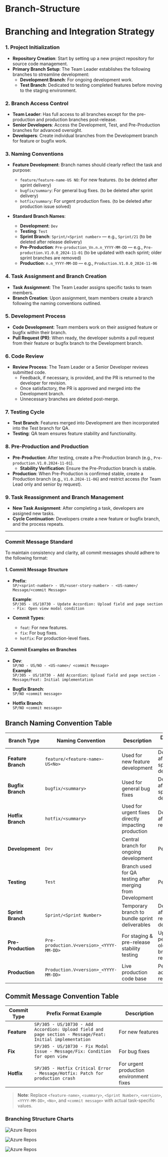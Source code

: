 # Branch-Structure

# Branching and Integration Strategy

### **1. Project Initialization**

- **Repository Creation**: Start by setting up a new project repository for source code management.
- **Primary Branch Setup**: The Team Leader establishes the following branches to streamline development:
  - **Development Branch**: For ongoing development work.
  - **Test Branch**: Dedicated to testing completed features before moving to the staging environment.

### **2. Branch Access Control**

- **Team Leader**: Has full access to all branches except for the pre-production and production branches post-release.
- **Senior Developers**: Access the Development, Test, and Pre-Production branches for advanced oversight.
- **Developers**: Create individual branches from the Development branch for feature or bugfix work.

### **3. Naming Conventions**

- **Feature Development**: Branch names should clearly reflect the task and purpose:
  - `feature/feature-name-US NO`: For new features. (to be deleted after sprint delivery)
  - `bugfix/summary`: For general bug fixes. (to be deleted after sprint delivery)
  - `hotfix/summary`: For urgent production fixes. (to be deleted after production issue solved)

- **Standard Branch Names**:
  - **Development**: `Dev`
  - **Testing**: `Test`
  - **Sprint Branch**: `Sprint/<Sprint number>` — e.g., `Sprint/21` (to be deleted after release delivery)
  - **Pre-Production**: `Pre-production_Vn.n.n_YYYY-MM-DD` — e.g., `Pre-production.V1.0.0_2024-11-01` (to be updated with each sprint; older sprint branches are removed)
  - **Production**: `n.n_YYYY-MM-DD` — e.g., `Production.V1.0.0_2024-11-06`

### **4. Task Assignment and Branch Creation**

- **Task Assignment**: The Team Leader assigns specific tasks to team members.
- **Branch Creation**: Upon assignment, team members create a branch following the naming conventions outlined.

### **5. Development Process**

- **Code Development**: Team members work on their assigned feature or bugfix within their branch.
- **Pull Request (PR)**: When ready, the developer submits a pull request from their feature or bugfix branch to the Development branch.

### **6. Code Review**

- **Review Process**: The Team Leader or a Senior Developer reviews submitted code.
  - Feedback, if necessary, is provided, and the PR is returned to the developer for revision.
  - Once satisfactory, the PR is approved and merged into the Development branch.
  - Unnecessary branches are deleted post-merge.

### **7. Testing Cycle**

- **Test Branch**: Features merged into Development are then incorporated into the Test branch for QA.
- **Testing**: QA team ensures feature stability and functionality.

### **8. Pre-Production and Production**

- **Pre-Production**: After testing, create a Pre-Production branch (e.g., `Pre-production.V1.0.2024-11-01`).
  - **Stability Verification**: Ensure the Pre-Production branch is stable.
- **Production**: When Pre-Production is confirmed stable, create a Production branch (e.g., `V1.0.2024-11-06`) and restrict access (for Team Lead only and senior by request).

### **9. Task Reassignment and Branch Management**

- **New Task Assignment**: After completing a task, developers are assigned new tasks.
- **Cycle Continuation**: Developers create a new feature or bugfix branch, and the process repeats.

---

### **Commit Message Standard**

To maintain consistency and clarity, all commit messages should adhere to the following format:

#### **1. Commit Message Structure**

- **Prefix**:  
  `SP/<sprint-number> - US/<user-story-number> - <US-name>/ Message/<commit Message>`

  **Example**:  
  `SP/305 - US/10730 - Update Accordion: Upload field and page section - Fix: Open view modal condition`

- **Commit Types**:
  - `feat`: For new features.
  - `fix`: For bug fixes.
  - `hotfix`: For production-level fixes.

#### **2. Commit Examples on Branches**

- **Dev**:  
  `SP/NO - US/NO - <US-name>/ <commit Message>`  
  **Example**:  
  `SP/305 - US/10730 - Add Accordion: Upload field and page section - Message/Feat: Initial implementation`

- **Bugfix Branch**:  
  `SP/NO <commit message>`

- **Hotfix Branch**:  
  `SP/NO <commit message>`

## Branch Naming Convention Table

| Branch Type          | Naming Convention                             | Description                                               | Deletion Policy                          |
|----------------------|-----------------------------------------------|-----------------------------------------------------------|------------------------------------------|
| **Feature Branch**   | `feature/<feature-name>-US<No>`               | Used for new feature development                          | Deleted after sprint delivery            |
| **Bugfix Branch**    | `bugfix/<summary>`                            | Used for general bug fixes                                | Deleted after sprint delivery            |
| **Hotfix Branch**    | `hotfix/<summary>`                            | Used for urgent fixes directly impacting production        | Deleted after issue resolution           |
| **Development**      | `Dev`                                         | Central branch for ongoing development                    | Persistent                               |
| **Testing**          | `Test`                                        | Branch used for QA testing after merging from Development | Persistent                               |
| **Sprint Branch**    | `Sprint/<Sprint Number>`                      | Temporary branch to bundle sprint deliverables            | Deleted after release delivery           |
| **Pre-Production**   | `Pre-production.V<version>_<YYYY-MM-DD>`      | For staging & pre-release stability testing               | Updated per sprint; old branches removed |
| **Production**       | `Production.V<version>_<YYYY-MM-DD>`          | Live production code base                                 | Persistent; access restricted            |

## Commit Message Convention Table

| Commit Type | Prefix Format Example                                                                                     | Description                        |
|-------------|-----------------------------------------------------------------------------------------------------------|------------------------------------|
| **Feature** | `SP/305 - US/10730 - Add Accordion: Upload field and page section - Message/Feat: Initial implementation` | For new features                   |
| **Fix**     | `SP/305 - US/10730 - Fix Modal Issue - Message/Fix: Condition for open view`                              | For bug fixes                      |
| **Hotfix**  | `SP/305 - Hotfix Critical Error - Message/Hotfix: Patch for production crash`                             | For urgent production environment fixes |

> **Note**: Replace `<feature-name>`, `<summary>`, `<Sprint Number>`, `<version>`, `<YYYY-MM-DD>`, `<No>`, and `<commit message>` with actual task-specific values.



### Branching Structure Charts 

![Azure Repos](images/04.png)

![Azure Repos](images/01.png)

![Azure Repos](images/02.png)




